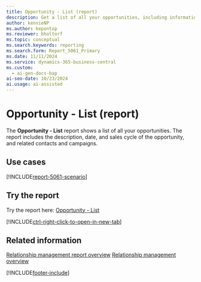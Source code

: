 ```yaml
---
title: Opportunity - List (report)
description: Get a list of all your opportunities, including information about the sales cycle of the opportunity and related contacts and campaigns.
author: kennieNP
ms.author: kepontop
ms.reviewer: bholtorf
ms.topic: conceptual
ms.search.keywords: reporting
ms.search.form: Report_5061_Primary
ms.date: 11/11/2024
ms.service: dynamics-365-business-central
ms.custom:
  - ai-gen-docs-bap
ai-seo-date: 10/23/2024
ai.usage: ai-assisted
---
```


# Opportunity - List (report)

The **Opportunity - List** report shows a list of all your opportunities. The report includes the description, date, and sales cycle of the opportunity, and related contacts and campaigns.

## Use cases

[!INCLUDE[report-5061-scenario](../includes/report-5061-scenario-include.md)]

<!-- 

Prompt

Below is a report in an ERP system. Provide 3-4 use cases for different personas working with project management or finance for projects.

Format like this:    
  
As a <persona>, use the report to    
* use case 1  
* use case 2    

Do not capitalize the persona names. 

Do not start lines with "Use the data to"

## Report name
Opportunity - List

## Report description

### What the report does

### Use cases

Please include your data sources and URLs

-->

## Try the report

Try the report here: [Opportunity - List](https://businesscentral.dynamics.com?report=5061)

[!INCLUDE[ctrl-right-click-to-open-in-new-tab](../includes/ctrl-right-click-to-open-in-new-tab.md)]

## Related information

[Relationship management report overview](../marketing-reports.md)
[Relationship management overview](../marketing-relationship-management.md)

[!INCLUDE[footer-include](../includes/footer-banner.md)]